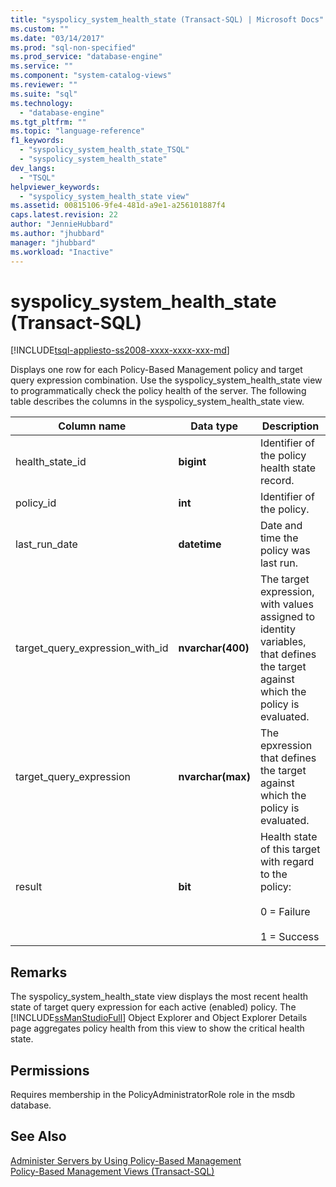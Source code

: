 ```yaml
---
title: "syspolicy_system_health_state (Transact-SQL) | Microsoft Docs"
ms.custom: ""
ms.date: "03/14/2017"
ms.prod: "sql-non-specified"
ms.prod_service: "database-engine"
ms.service: ""
ms.component: "system-catalog-views"
ms.reviewer: ""
ms.suite: "sql"
ms.technology: 
  - "database-engine"
ms.tgt_pltfrm: ""
ms.topic: "language-reference"
f1_keywords: 
  - "syspolicy_system_health_state_TSQL"
  - "syspolicy_system_health_state"
dev_langs: 
  - "TSQL"
helpviewer_keywords: 
  - "syspolicy_system_health_state view"
ms.assetid: 00815106-9fe4-481d-a9e1-a256101887f4
caps.latest.revision: 22
author: "JennieHubbard"
ms.author: "jhubbard"
manager: "jhubbard"
ms.workload: "Inactive"
---
```

# syspolicy_system_health_state (Transact-SQL)
[!INCLUDE[tsql-appliesto-ss2008-xxxx-xxxx-xxx-md](../../includes/tsql-appliesto-ss2008-xxxx-xxxx-xxx-md.md)]

  Displays one row for each Policy-Based Management policy and target query expression combination. Use the syspolicy_system_health_state view to programmatically check the policy health of the server. The following table describes the columns in the syspolicy_system_health_state view.  
  
|Column name|Data type|Description|  
|-----------------|---------------|-----------------|  
|health_state_id|**bigint**|Identifier of the policy health state record.|  
|policy_id|**int**|Identifier of the policy.|  
|last_run_date|**datetime**|Date and time the policy was last run.|  
|target_query_expression_with_id|**nvarchar(400)**|The target expression, with values assigned to identity variables, that defines the target against which the policy is evaluated.|  
|target_query_expression|**nvarchar(max)**|The epxression that defines the target against which the policy is evaluated.|  
|result|**bit**|Health state of this target with regard to the policy:<br /><br /> 0 = Failure<br /><br /> 1 = Success|  
  
## Remarks  
 The syspolicy_system_health_state view displays the most recent health state of target query expression for each active (enabled) policy. The [!INCLUDE[ssManStudioFull](../../includes/ssmanstudiofull-md.md)] Object Explorer and Object Explorer Details page aggregates policy health from this view to show the critical health state.  
  
## Permissions  
 Requires membership in the PolicyAdministratorRole role in the msdb database.  
  
## See Also  
 [Administer Servers by Using Policy-Based Management](../../relational-databases/policy-based-management/administer-servers-by-using-policy-based-management.md)   
 [Policy-Based Management Views &#40;Transact-SQL&#41;](../../relational-databases/system-catalog-views/policy-based-management-views-transact-sql.md)  
  
  
